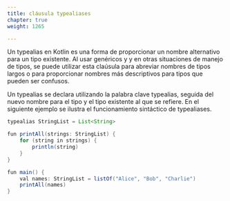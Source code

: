 ```yaml
---
title: cláusula typealiases
chapter: true
weight: 1265

---
```

Un typealias en Kotlin es una forma de proporcionar un nombre alternativo para un tipo existente. Al usar genéricos y y en otras situaciones de manejo de tipos, se puede utilizar esta claúsula para abreviar nombres de tipos largos o para proporcionar nombres más descriptivos para tipos que pueden ser confusos.

Un typealias se declara utilizando la palabra clave typealias, seguida del nuevo nombre para el tipo y el tipo existente al que se refiere. En el siguiente ejemplo se ilustra el funcionamiento sintáctico de typealiases. 
```java
typealias StringList = List<String>

fun printAll(strings: StringList) {
    for (string in strings) {
        println(string)
    }
}

fun main() {
    val names: StringList = listOf("Alice", "Bob", "Charlie")
    printAll(names)
}

```
